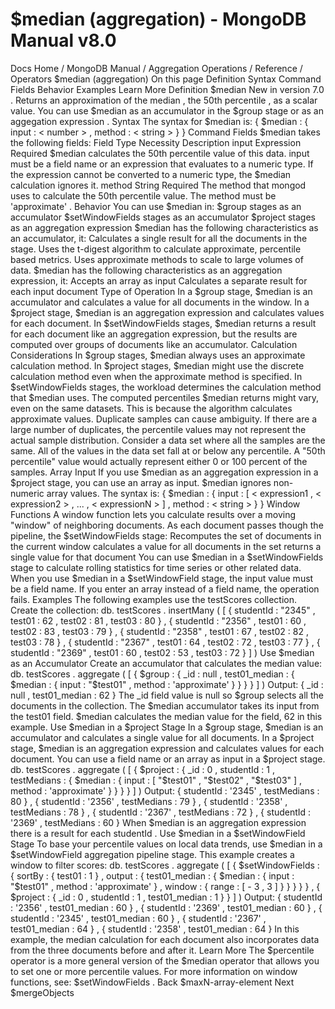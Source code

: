 # $median (aggregation) - MongoDB Manual v8.0


Docs Home / MongoDB Manual / Aggregation Operations / Reference / Operators $median (aggregation) On this page Definition Syntax Command Fields Behavior Examples Learn More Definition $median New in version 7.0 . Returns an approximation of the median , the 50th percentile , as a scalar value. You can use $median as an accumulator in the $group stage or as
an aggegation expression . Syntax The syntax for $median is: { $median : { input : < number > , method : < string > } } Command Fields $median takes the following fields: Field Type Necessity Description input Expression Required $median calculates the 50th percentile value of this data. input must be a field name or an expression that evaluates to
a numeric type. If the expression cannot be converted to a
numeric type, the $median calculation ignores it. method String Required The method that mongod uses to calculate the 50th percentile
value. The method must be 'approximate' . Behavior You can use $median in: $group stages as an accumulator $setWindowFields stages as an accumulator $project stages as an aggregation expression $median has the following characteristics as an accumulator, it: Calculates a single result for all the documents in the stage. Uses the t-digest algorithm to
calculate approximate, percentile based metrics. Uses approximate methods to scale to large volumes of data. $median has the following characteristics as an aggregation
expression, it: Accepts an array as input Calculates a separate result for each input document Type of Operation In a $group stage, $median is an accumulator and calculates
a value for all documents in the window. In a $project stage, $median is an aggregation expression and
calculates values for each document. In $setWindowFields stages, $median returns a result
for each document like an aggregation expression, but the results are
computed over groups of documents like an accumulator. Calculation Considerations In $group stages, $median always uses an approximate
calculation method. In $project stages, $median might use the discrete
calculation method even when the approximate method is specified. In $setWindowFields stages, the workload determines the calculation
method that $median uses. The computed percentiles $median returns might vary, even on the
same datasets. This is because the algorithm calculates approximate
values. Duplicate samples can cause ambiguity. If there are a large number of
duplicates, the percentile values may not represent the actual sample
distribution. Consider a data set where all the samples are the same.
All of the values in the data set fall at or below any percentile. A
"50th percentile" value would actually represent either 0 or 100 percent
of the samples. Array Input If you use $median as an aggregation expression in a $project stage, you can use an array as input. $median ignores non-numeric array values. The syntax is: { $median : { input : [ < expression1 , < expression2 > , ... , < expressionN > ] , method : < string > } } Window Functions A window function lets you calculate results over a moving "window" of
neighboring documents. As each document passes though the pipeline, the $setWindowFields stage: Recomputes the set of documents in the current window calculates a value for all documents in the set returns a single value for that document You can use $median in a $setWindowFields stage to calculate
rolling statistics for time series or
other related data. When you use $median in a $setWindowField stage, the input value must be a field name. If you enter an array instead of a
field name, the operation fails. Examples The following examples use the testScores collection. Create the
collection: db. testScores . insertMany ( [ { studentId : "2345" , test01 : 62 , test02 : 81 , test03 : 80 } , { studentId : "2356" , test01 : 60 , test02 : 83 , test03 : 79 } , { studentId : "2358" , test01 : 67 , test02 : 82 , test03 : 78 } , { studentId : "2367" , test01 : 64 , test02 : 72 , test03 : 77 } , { studentId : "2369" , test01 : 60 , test02 : 53 , test03 : 72 } ] ) Use $median as an Accumulator Create an accumulator that calculates the median value: db. testScores . aggregate ( [ { $group : { _id : null , test01_median : { $median : { input : "$test01" , method : 'approximate' } } } } ] ) Output: { _id : null , test01_median : 62 } The _id field value is null so $group selects all the
documents in the collection. The $median accumulator takes its input from the test01 field. $median calculates the median value for the field, 62 in this example. Use $median in a $project Stage In a $group stage, $median is an accumulator and calculates
a single value for all documents. In a $project stage, $median is an aggregation expression and calculates values for
each document. You can use a field name or an array as input in a $project stage. db. testScores . aggregate ( [ { $project : { _id : 0 , studentId : 1 , testMedians : { $median : { input : [ "$test01" , "$test02" , "$test03" ] , method : 'approximate' } } } } ] ) Output: { studentId : '2345' , testMedians : 80 } , { studentId : '2356' , testMedians : 79 } , { studentId : '2358' , testMedians : 78 } , { studentId : '2367' , testMedians : 72 } , { studentId : '2369' , testMedians : 60 } When $median is an aggregation expression there is a result for
each studentId . Use $median in a $setWindowField Stage To base your percentile values on local data trends, use $median in a $setWindowField aggregation pipeline stage. This example creates a window to filter scores: db. testScores . aggregate ( [ { $setWindowFields : { sortBy : { test01 : 1 } , output : { test01_median : { $median : { input : "$test01" , method : 'approximate' } , window : { range : [ - 3 , 3 ] } } } } } , { $project : { _id : 0 , studentId : 1 , test01_median : 1 } } ] ) Output: { studentId : '2356' , test01_median : 60 } , { studentId : '2369' , test01_median : 60 } , { studentId : '2345' , test01_median : 60 } , { studentId : '2367' , test01_median : 64 } , { studentId : '2358' , test01_median : 64 } In this example, the median calculation for each document also
incorporates data from the three documents before and after it. Learn More The $percentile operator is a more general
version of the $median operator that allows you to set one or
more percentile values. For more information on window functions, see: $setWindowFields . Back $maxN-array-element Next $mergeObjects
